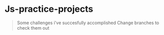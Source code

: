 # Js-practice-projects
>Some challenges i've succesfully accomplished
>Change branches to check them out
